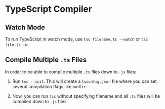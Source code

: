 # TypeScript Compiler

## Watch Mode

To run TypeScript in watch mode, use `tsc filename.ts --watch` or `tsc file.ts -w`.

## Compile Multiple `.ts` Files

In order to be able to compile multiple `.ts` files down to `.js` files:

1. Run `tsc --init`. This will create a `tsconfig.json` file where you can set several compilation flags like `outDir`.

2. Now, you can run `tsc` without specifying filename and all `.ts` files will be compiled down to `.js` files.
